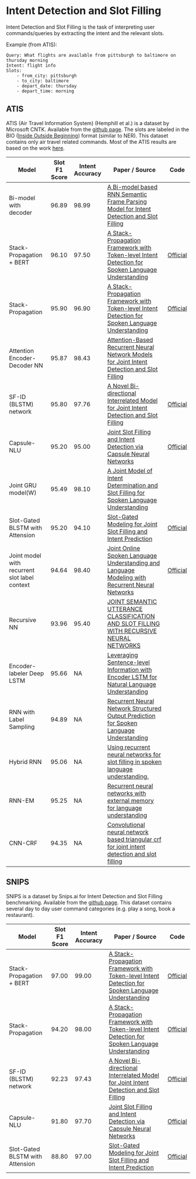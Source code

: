 # Intent Detection and Slot Filling
Intent Detection and Slot Filling is the task of interpreting user commands/queries by extracting the intent and the relevant slots.

Example (from ATIS):
```
Query: What flights are available from pittsburgh to baltimore on thursday morning
Intent: flight info
Slots: 
    - from_city: pittsburgh
    - to_city: baltimore
    - depart_date: thursday
    - depart_time: morning
```

## ATIS
ATIS (Air Travel Information System) (Hemphill et al.) is a dataset by Microsoft CNTK. Available from the [github page](https://github.com/microsoft/CNTK/tree/master/Examples/LanguageUnderstanding/ATIS). The slots are labeled in the BIO ([Inside Outside Beginning](https://en.wikipedia.org/wiki/Inside%E2%80%93outside%E2%80%93beginning_(tagging))) format (similar to NER). This dataset contains only air travel related commands. Most of the ATIS results are based on the work [here](https://github.com/zhenwenzhang/Slot_Filling).

| Model | Slot F1 Score | Intent Accuracy | Paper / Source | Code |
| ------ | ------ | ------ | ------ | ------ |
| Bi-model with decoder | 96.89 | 98.99  | [A Bi-model based RNN Semantic Frame Parsing Model for Intent Detection and Slot Filling](https://arxiv.org/abs/1812.10235) |
| Stack-Propagation + BERT | 96.10 | 97.50 | [A Stack-Propagation Framework with Token-level Intent Detection for Spoken Language Understanding](https://arxiv.org/abs/1909.02188)|[Official](https://github.com/LeePleased/StackPropagation-SLU)|
| Stack-Propagation | 95.90 | 96.90 | [A Stack-Propagation Framework with Token-level Intent Detection for Spoken Language Understanding](https://arxiv.org/abs/1909.02188)|[Official](https://github.com/LeePleased/StackPropagation-SLU)|
| Attention Encoder-Decoder NN | 95.87 | 98.43 | [Attention-Based Recurrent Neural Network Models for Joint Intent Detection and Slot Filling](https://arxiv.org/abs/1609.01454)|
| SF-ID (BLSTM) network | 95.80 | 97.76 | [A Novel Bi-directional Interrelated Model for Joint Intent Detection and Slot Filling](https://arxiv.org/abs/1907.00390) | [Official](https://github.com/ZephyrChenzf/SF-ID-Network-For-NLU) |
| Capsule-NLU | 95.20 | 95.00 | [Joint Slot Filling and Intent Detection via Capsule Neural Networks](https://arxiv.org/abs/1812.09471) | [Official](https://github.com/czhang99/Capsule-NLU) |
| Joint GRU model(W) | 95.49 | 98.10  |[A Joint Model of Intent Determination and Slot Filling for Spoken Language Understanding](https://www.ijcai.org/Proceedings/16/Papers/425.pdf)|
| Slot-Gated BLSTM with Attension | 95.20 | 94.10 | [Slot-Gated Modeling for Joint Slot Filling and Intent Prediction](https://www.csie.ntu.edu.tw/~yvchen/doc/NAACL18_SlotGated.pdf)| [Official](https://github.com/MiuLab/SlotGated-SLU) |
| Joint model with recurrent slot label context  | 94.64 |  98.40 | [Joint Online Spoken Language Understanding and Language Modeling with Recurrent Neural Networks](https://arxiv.org/pdf/1609.01462.pdf) | [Official](https://github.com/HadoopIt/joint-slu-lm) |
| Recursive NN  | 93.96 | 95.40 | [JOINT SEMANTIC UTTERANCE CLASSIFICATION AND SLOT FILLING WITH RECURSIVE NEURAL NETWORKS](https://www.microsoft.com/en-us/research/wp-content/uploads/2014/12/RecNNSLU.pdf) | |
| Encoder-labeler Deep LSTM | 95.66 | NA  | [Leveraging Sentence-level Information with Encoder LSTM for Natural Language Understanding](https://arxiv.org/abs/1601.01530) |
| RNN with Label Sampling  | 94.89 | NA | [Recurrent Neural Network Structured Output Prediction for Spoken Language Understanding](http://speech.sv.cmu.edu/publications/liu-nipsslu-2015.pdf) | |
| Hybrid RNN | 95.06 | NA | [Using recurrent neural networks for slot filling in spoken language understanding.](http://www.iro.umontreal.ca/~lisa/pointeurs/taslp_RNNSLU_final_doubleColumn.pdf) | |
| RNN-EM | 95.25 |  NA  | [Recurrent neural networks with external memory for language understanding](https://arxiv.org/abs/1506.00195) |
| CNN-CRF | 94.35 | NA  | [Convolutional neural network based triangular crf for joint intent detection and slot filling](https://www.microsoft.com/en-us/research/wp-content/uploads/2013/12/IEEE-ASRU-2013.pdf) | |


## SNIPS
SNIPS is a dataset by Snips.ai for Intent Detection and Slot Filling benchmarking. Available from the [github page](https://github.com/snipsco/nlu-benchmark). This dataset contains several day to day user command categories (e.g. play a song, book a restaurant).

| Model | Slot F1 Score | Intent Accuracy | Paper / Source | Code |
| ------ | ------ | ------ | ------ | ------ |
| Stack-Propagation + BERT | 97.00 | 99.00 | [A Stack-Propagation Framework with Token-level Intent Detection for Spoken Language Understanding](https://arxiv.org/abs/1909.02188)|[Official](https://github.com/LeePleased/StackPropagation-SLU)|
| Stack-Propagation | 94.20 | 98.00 | [A Stack-Propagation Framework with Token-level Intent Detection for Spoken Language Understanding](https://arxiv.org/abs/1909.02188)|[Official](https://github.com/LeePleased/StackPropagation-SLU)|
| SF-ID (BLSTM) network | 92.23 | 97.43 | [A Novel Bi-directional Interrelated Model for Joint Intent Detection and Slot Filling](https://arxiv.org/abs/1907.00390) | [Official](https://github.com/ZephyrChenzf/SF-ID-Network-For-NLU) |
| Capsule-NLU | 91.80 | 97.70 | [Joint Slot Filling and Intent Detection via Capsule Neural Networks](https://arxiv.org/abs/1812.09471) | [Official](https://github.com/czhang99/Capsule-NLU) |
| Slot-Gated BLSTM with Attension | 88.80 | 97.00 | [Slot-Gated Modeling for Joint Slot Filling and Intent Prediction](https://www.csie.ntu.edu.tw/~yvchen/doc/NAACL18_SlotGated.pdf)| [Official](https://github.com/MiuLab/SlotGated-SLU) |
